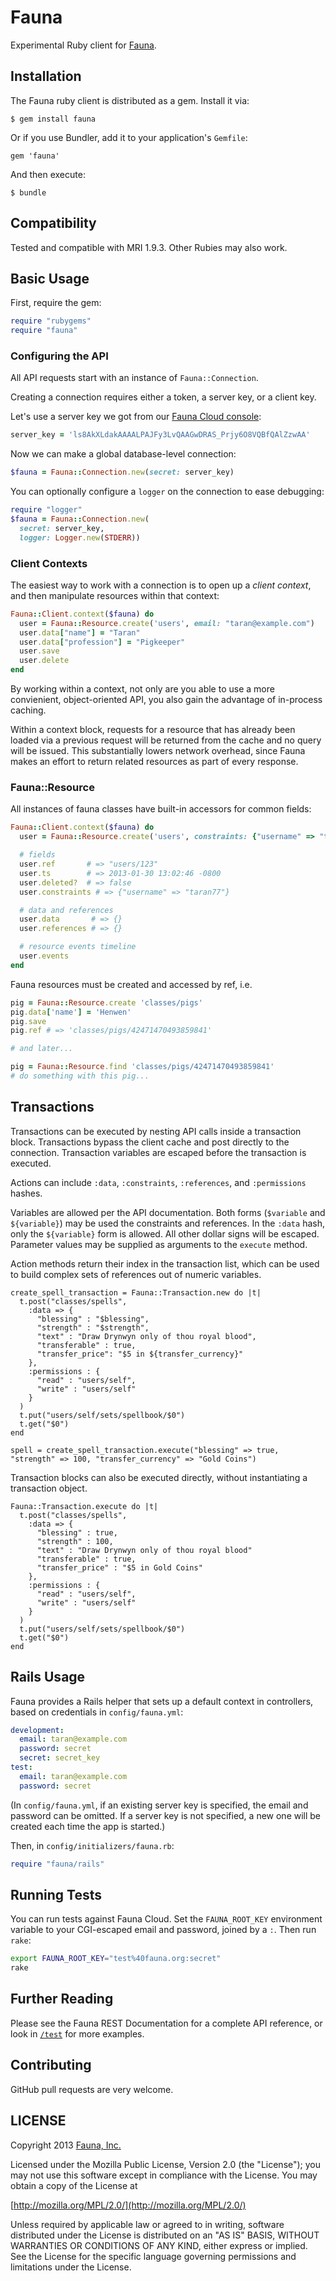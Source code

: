 # Fauna

Experimental Ruby client for [Fauna](http://fauna.org).

## Installation

The Fauna ruby client is distributed as a gem. Install it via:

    $ gem install fauna

Or if you use Bundler, add it to your application's `Gemfile`:

    gem 'fauna'

And then execute:

    $ bundle

## Compatibility

Tested and compatible with MRI 1.9.3. Other Rubies may also work.

## Basic Usage

First, require the gem:

```ruby
require "rubygems"
require "fauna"
```

### Configuring the API

All API requests start with an instance of `Fauna::Connection`.

Creating a connection requires either a token, a server key, or a
client key.

Let's use a server key we got from our [Fauna Cloud console](https://fauna.org/account/databases):

```ruby
server_key = 'ls8AkXLdakAAAALPAJFy3LvQAAGwDRAS_Prjy6O8VQBfQAlZzwAA'
```
Now we can make a global database-level connection:

```ruby
$fauna = Fauna::Connection.new(secret: server_key)
```

You can optionally configure a `logger` on the connection to ease
debugging:

```ruby
require "logger"
$fauna = Fauna::Connection.new(
  secret: server_key,
  logger: Logger.new(STDERR))
```

### Client Contexts

The easiest way to work with a connection is to open up a *client
context*, and then manipulate resources within that context:

```ruby
Fauna::Client.context($fauna) do
  user = Fauna::Resource.create('users', email: "taran@example.com")
  user.data["name"] = "Taran"
  user.data["profession"] = "Pigkeeper"
  user.save
  user.delete
end
```

By working within a context, not only are you able to use a more
convienient, object-oriented API, you also gain the advantage of
in-process caching.

Within a context block, requests for a resource that has already been
loaded via a previous request will be returned from the cache and no
query will be issued. This substantially lowers network overhead,
since Fauna makes an effort to return related resources as part of
every response.

### Fauna::Resource

All instances of fauna classes have built-in accessors for common
fields:

```ruby
Fauna::Client.context($fauna) do
  user = Fauna::Resource.create('users', constraints: {"username" => "taran77"})

  # fields
  user.ref       # => "users/123"
  user.ts        # => 2013-01-30 13:02:46 -0800
  user.deleted?  # => false
  user.constraints # => {"username" => "taran77"}

  # data and references
  user.data       # => {}
  user.references # => {}

  # resource events timeline
  user.events
end
```

Fauna resources must be created and accessed by ref, i.e.

```ruby
pig = Fauna::Resource.create 'classes/pigs'
pig.data['name'] = 'Henwen'
pig.save
pig.ref # => 'classes/pigs/42471470493859841'

# and later...

pig = Fauna::Resource.find 'classes/pigs/42471470493859841'
# do something with this pig...
````

## Transactions

Transactions can be executed by nesting API calls inside a transaction block. Transactions
bypass the client cache and post directly to the connection. Transaction variables are escaped
before the transaction is executed.

Actions can include `:data`, `:constraints`, `:references`, and `:permissions` hashes.

Variables are allowed per the API documentation. Both forms (`$variable` and `${variable}`)
may be used the constraints and references. In the `:data` hash, only the `${variable}` form
is allowed. All other dollar signs will be escaped. Parameter values may be supplied as
arguments to the `execute` method.

Action methods return their index in the transaction list, which can be used to build complex
sets of references out of numeric variables.

```
create_spell_transaction = Fauna::Transaction.new do |t|
  t.post("classes/spells",
    :data => {
      "blessing" : "$blessing",
      "strength" : "$strength",
      "text" : "Draw Drynwyn only of thou royal blood",
      "transferable" : true,
      "transfer_price": "$5 in ${transfer_currency}"
    },
    :permissions : {
      "read" : "users/self",
      "write" : "users/self"
    }
  )
  t.put("users/self/sets/spellbook/$0")
  t.get("$0")
end

spell = create_spell_transaction.execute("blessing" => true, "strength" => 100, "transfer_currency" => "Gold Coins")
```

Transaction blocks can also be executed directly, without instantiating a
transaction object.

```
Fauna::Transaction.execute do |t|
  t.post("classes/spells",
    :data => {
      "blessing" : true,
      "strength" : 100,
      "text" : "Draw Drynwyn only of thou royal blood"
      "transferable" : true,
      "transfer_price" : "$5 in Gold Coins"
    },
    :permissions : {
      "read" : "users/self",
      "write" : "users/self"
    }
  )
  t.put("users/self/sets/spellbook/$0")
  t.get("$0")
end

```

## Rails Usage

Fauna provides a Rails helper that sets up a default context in
controllers, based on credentials in `config/fauna.yml`:

```yaml
development:
  email: taran@example.com
  password: secret
  secret: secret_key
test:
  email: taran@example.com
  password: secret
```

(In `config/fauna.yml`, if an existing server key is specified, the
email and password can be omitted. If a server key is not
specified, a new one will be created each time the app is started.)

Then, in `config/initializers/fauna.rb`:

```ruby
require "fauna/rails"
```

## Running Tests

You can run tests against Fauna Cloud. Set the `FAUNA_ROOT_KEY` environment variable to your CGI-escaped email and password, joined by a `:`. Then run `rake`:

```bash
export FAUNA_ROOT_KEY="test%40fauna.org:secret"
rake
```

## Further Reading

Please see the Fauna REST Documentation for a complete API reference,
or look in [`/test`](https://github.com/fauna/fauna-ruby/tree/master/test)
for more examples.

## Contributing

GitHub pull requests are very welcome.

## LICENSE

Copyright 2013 [Fauna, Inc.](https://fauna.org/)

Licensed under the Mozilla Public License, Version 2.0 (the
"License"); you may not use this software except in compliance with
the License. You may obtain a copy of the License at

[http://mozilla.org/MPL/2.0/](http://mozilla.org/MPL/2.0/)

Unless required by applicable law or agreed to in writing, software
distributed under the License is distributed on an "AS IS" BASIS,
WITHOUT WARRANTIES OR CONDITIONS OF ANY KIND, either express or
implied. See the License for the specific language governing
permissions and limitations under the License.
